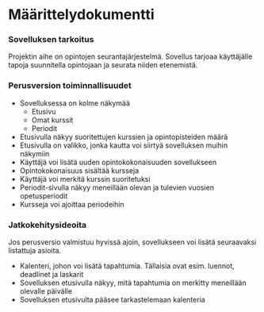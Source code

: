 # Määrittelydokumentti

### Sovelluksen tarkoitus
Projektin aihe on opintojen seurantajärjestelmä. Sovellus tarjoaa käyttäjälle tapoja suunnitella opintojaan ja seurata niiden etenemistä.

### Perusversion toiminnallisuudet
- Sovelluksessa on kolme näkymää
  - Etusivu
  - Omat kurssit
  - Periodit
- Etusivulla näkyy suoritettujen kurssien ja opintopisteiden määrä
- Etusivulla on valikko, jonka kautta voi siirtyä sovelluksen muihin näkymiin
- Käyttäjä voi lisätä uuden opintokokonaisuuden sovellukseen
- Opintokokonaisuus sisältää kursseja
- Käyttäjä voi merkitä kurssin suoritetuksi
- Periodit-sivulla näkyy meneillään olevan ja tulevien vuosien opetusperiodit
- Kursseja voi ajoittaa periodeihin

### Jatkokehitysideoita
Jos perusversio valmistuu hyvissä ajoin, sovellukseen voi lisätä seuraavaksi listattuja asioita.

- Kalenteri, johon voi lisätä tapahtumia. Tällaisia ovat esim. luennot, deadlinet ja laskarit
- Sovelluksen etusivulla näkyy, mitä tapahtumia on merkitty meneillään olevalle päivälle
- Sovelluksen etusivulta pääsee tarkastelemaan kalenteria



